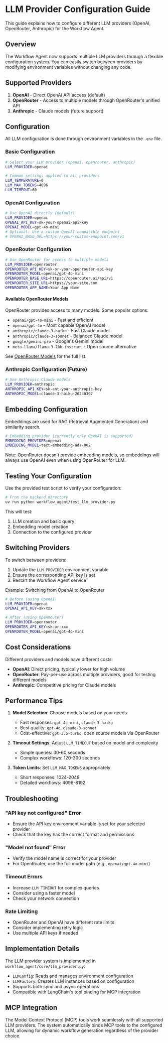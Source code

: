 # LLM Provider Configuration Guide

This guide explains how to configure different LLM providers (OpenAI, OpenRouter, Anthropic) for the Workflow Agent.

## Overview

The Workflow Agent now supports multiple LLM providers through a flexible configuration system. You can easily switch between providers by modifying environment variables without changing any code.

## Supported Providers

1. **OpenAI** - Direct OpenAI API access (default)
2. **OpenRouter** - Access to multiple models through OpenRouter's unified API
3. **Anthropic** - Claude models (future support)

## Configuration

All LLM configuration is done through environment variables in the `.env` file.

### Basic Configuration

```bash
# Select your LLM provider (openai, openrouter, anthropic)
LLM_PROVIDER=openai

# Common settings applied to all providers
LLM_TEMPERATURE=0
LLM_MAX_TOKENS=4096
LLM_TIMEOUT=60
```

### OpenAI Configuration

```bash
# Use OpenAI directly (default)
LLM_PROVIDER=openai
OPENAI_API_KEY=sk-your-openai-api-key
OPENAI_MODEL=gpt-4o-mini
# Optional: Use a custom OpenAI-compatible endpoint
# OPENAI_BASE_URL=https://your-custom-endpoint.com/v1
```

### OpenRouter Configuration

```bash
# Use OpenRouter for access to multiple models
LLM_PROVIDER=openrouter
OPENROUTER_API_KEY=sk-or-your-openrouter-api-key
OPENROUTER_MODEL=openai/gpt-4o-mini
OPENROUTER_BASE_URL=https://openrouter.ai/api/v1
OPENROUTER_SITE_URL=https://your-site.com
OPENROUTER_APP_NAME=Your App Name
```

#### Available OpenRouter Models

OpenRouter provides access to many models. Some popular options:

- `openai/gpt-4o-mini` - Fast and efficient
- `openai/gpt-4o` - Most capable OpenAI model
- `anthropic/claude-3-haiku` - Fast Claude model
- `anthropic/claude-3-sonnet` - Balanced Claude model
- `google/gemini-pro` - Google's Gemini model
- `meta-llama/llama-3-70b-instruct` - Open source alternative

See [OpenRouter Models](https://openrouter.ai/models) for the full list.

### Anthropic Configuration (Future)

```bash
# Use Anthropic Claude models
LLM_PROVIDER=anthropic
ANTHROPIC_API_KEY=sk-ant-your-anthropic-key
ANTHROPIC_MODEL=claude-3-haiku-20240307
```

## Embedding Configuration

Embeddings are used for RAG (Retrieval Augmented Generation) and similarity search.

```bash
# Embedding provider (currently only OpenAI is supported)
EMBEDDING_PROVIDER=openai
EMBEDDING_MODEL=text-embedding-ada-002
```

Note: OpenRouter doesn't provide embedding models, so embeddings will always use OpenAI even when using OpenRouter for LLM.

## Testing Your Configuration

Use the provided test script to verify your configuration:

```bash
# From the backend directory
uv run python workflow_agent/test_llm_provider.py
```

This will test:
1. LLM creation and basic query
2. Embedding model creation
3. Connection to the configured provider

## Switching Providers

To switch between providers:

1. Update the `LLM_PROVIDER` environment variable
2. Ensure the corresponding API key is set
3. Restart the Workflow Agent service

Example: Switching from OpenAI to OpenRouter

```bash
# Before (using OpenAI)
LLM_PROVIDER=openai
OPENAI_API_KEY=sk-xxx

# After (using OpenRouter)
LLM_PROVIDER=openrouter
OPENROUTER_API_KEY=sk-or-xxx
OPENROUTER_MODEL=openai/gpt-4o-mini
```

## Cost Considerations

Different providers and models have different costs:

- **OpenAI**: Direct pricing, typically lower for high volume
- **OpenRouter**: Pay-per-use across multiple providers, good for testing different models
- **Anthropic**: Competitive pricing for Claude models

## Performance Tips

1. **Model Selection**: Choose models based on your needs
   - Fast responses: `gpt-4o-mini`, `claude-3-haiku`
   - Best quality: `gpt-4o`, `claude-3-sonnet`
   - Cost-effective: `gpt-3.5-turbo`, open source models via OpenRouter

2. **Timeout Settings**: Adjust `LLM_TIMEOUT` based on model and complexity
   - Simple queries: 30-60 seconds
   - Complex workflows: 120-300 seconds

3. **Token Limits**: Set `LLM_MAX_TOKENS` appropriately
   - Short responses: 1024-2048
   - Detailed workflows: 4096-8192

## Troubleshooting

### "API key not configured" Error
- Ensure the API key environment variable is set for your selected provider
- Check that the key has the correct format and permissions

### "Model not found" Error
- Verify the model name is correct for your provider
- For OpenRouter, use the full model path (e.g., `openai/gpt-4o-mini`)

### Timeout Errors
- Increase `LLM_TIMEOUT` for complex queries
- Consider using a faster model
- Check your network connection

### Rate Limiting
- OpenRouter and OpenAI have different rate limits
- Consider implementing retry logic
- Use multiple API keys if needed

## Implementation Details

The LLM provider system is implemented in `workflow_agent/core/llm_provider.py`:

- `LLMConfig`: Reads and manages environment configuration
- `LLMFactory`: Creates LLM instances based on configuration
- Supports both sync and async operations
- Compatible with LangChain's tool binding for MCP integration

## MCP Integration

The Model Context Protocol (MCP) tools work seamlessly with all supported LLM providers. The system automatically binds MCP tools to the configured LLM, allowing for dynamic workflow generation regardless of the provider choice.